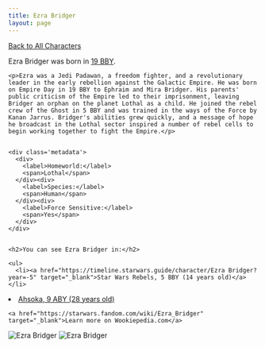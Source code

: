 ```yaml
---
title: Ezra Bridger
layout: page
---
```

<a href="/character" class="smaller">Back to All Characters</a>

<div class="container">
  <div class="col-10">
    <p>
    Ezra Bridger             was born in <a href="https://timeline.starwars.guide/character/Ezra Bridger?year=-19" target="_blank">19 BBY</a>.
    </p>

    <p>Ezra was a Jedi Padawan, a freedom fighter, and a revolutionary leader in the early rebellion against the Galactic Empire. He was born on Empire Day in 19 BBY to Ephraim and Mira Bridger. His parents' public criticism of the Empire led to their imprisonment, leaving Bridger an orphan on the planet Lothal as a child. He joined the rebel crew of the Ghost in 5 BBY and was trained in the ways of the Force by Kanan Jarrus. Bridger's abilities grew quickly, and a message of hope he broadcast in the Lothal sector inspired a number of rebel cells to begin working together to fight the Empire.</p>


    <div class='metadata'>
      <div>
        <label>Homeworld:</label>
        <span>Lothal</span>
      </div><div>
        <label>Species:</label>
        <span>Human</span>
      </div><div>
        <label>Force Sensitive:</label>
        <span>Yes</span>
      </div>
    </div>


    <h2>You can see Ezra Bridger in:</h2>

    <ul>
      <li><a href="https://timeline.starwars.guide/character/Ezra Bridger?year=-5" target="_blank">Star Wars Rebels, 5 BBY (14 years old)</a></li>
  <li><a href="https://timeline.starwars.guide/character/Ezra Bridger?year=9" target="_blank">Ahsoka, 9 ABY (28 years old)</a></li>
    </ul>

    <a href="https://starwars.fandom.com/wiki/Ezra_Bridger" target="_blank">Learn more on Wookiepedia.com</a>
  </div>
  <div class="character_image col-2">
    <img src="https://timeline.starwars.guide//images/ezra-old.png" alt="Ezra Bridger" />
    <img src="https://timeline.starwars.guide//images/ezra.png" alt="Ezra Bridger" />
    <ins class="adsbygoogle"
      style="display:block"
      data-ad-client="ca-pub-6056590143595280"
      data-ad-slot="1622037034"
      data-ad-format="auto"
      data-full-width-responsive="true"></ins>
    <script>
        (adsbygoogle = window.adsbygoogle || []).push({});
    </script>
  </div>
</div>
